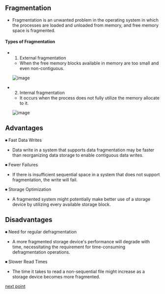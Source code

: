 ## Fragmentation
- Fragmentation is an unwanted problem in the operating system in which the processes are loaded and unloaded from memory, and free memory space is fragmented.


#### Types of Fragmentation

- 1. External fragmentation 
  - When the free memory blocks available in memory are too small and even non-contiguous.

  ![image](https://user-images.githubusercontent.com/93985255/206718989-16a9098b-511b-48a7-92a1-26c3e0dde8f5.png)


- 2. Internal fragmentation
  - It occurs when the process does not fully utilize the memory allocate to it.

  ![image](https://user-images.githubusercontent.com/93985255/206719031-0ce62cd8-0be8-4e07-af8b-86665a72a3d3.png)


## Advantages


⏺ Fast Data Writes

- Data write in a system that supports data fragmentation may be faster than reorganizing data storage to enable contiguous data writes.

⏺ Fewer Failures

- If there is insufficient sequential space in a system that does not support fragmentation, the write will fail.

⏺ Storage Optimization

- A fragmented system might potentially make better use of a storage device by utilizing every available storage block.


## Disadvantages


⏺ Need for regular defragmentation


- A more fragmented storage device's performance will degrade with time, necessitating the requirement for time-consuming defragmentation operations.

⏺ Slower Read Times

- The time it takes to read a non-sequential file might increase as a storage device becomes more fragmented.
  

[next point](https://github.com/prashantjagtap2909/OS/blob/main/Topics/Memory%20management/03%20-%20Buddy%20System.md)
